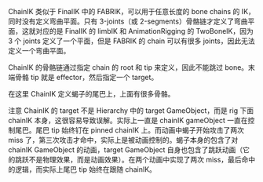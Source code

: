 ChainIK 类似于 FinalIK 中的 FABRIK，可以用于任意长度的 bone chains 的 IK，同时没有定义弯曲平面。只有 3-joints（或 2-segments）骨骼链才定义了弯曲平面，这就对应的是 FinalIK 的 limbIK 和 AnimationRigging 的 TwoBoneIK，因为 3 个 joints 定义了一个平面，但是 FABRIK 的 chain 可以有很多 joints，因此无法定义一个弯曲平面。

ChainIK 的骨骼链通过指定 chain 的 root 和 tip 来定义，因此不能跳过 bone。末端骨骼 tip 就是 effector，然后指定一个 target。

在这里 ChainIK 定义蝎子的尾巴上，上面有很多骨骼。

注意 ChainIK 的 target 不是 Hierarchy 中的 target GameObject，而是 rig 下面 chainIK 本身，这很容易导致误解。实际上一直是 chainIK gameObject 一直在控制尾巴。尾巴 tip 始终钉在 pinned chainIK 上。而动画中蝎子开始攻击了两次 miss 了，第三次攻击才命中，实际上是被动画控制的。蝎子本身的包含了对 chainIK GameObject 的动画，target GameObject 自身也包含了跳跃动画（它的跳跃不是物理效果，而是动画效果）。在两个动画中实现了两次 miss，最后命中的逻辑，而实际上尾巴 tip 始终在跟随 chainIK。

